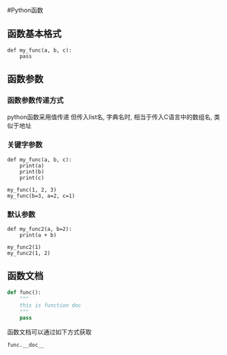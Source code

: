 #Python函数
## 函数基本格式
```
def my_func(a, b, c):
    pass
```

## 函数参数
### 函数参数传递方式
python函数采用值传递
但传入list名, 字典名时, 相当于传入C语言中的数组名, 类似于地址

### 关键字参数
```
def my_func(a, b, c):
    print(a)
    print(b)
    print(c)

my_func(1, 2, 3)
my_func(b=3, a=2, c=1)
```

### 默认参数
```
def my_func2(a, b=2):
    print(a + b)

my_func2(1)
my_func2(1, 2)
```

## 函数文档

```python
def func():
    """
    this is function doc
    """
    pass
```

函数文档可以通过如下方式获取
```
func.__doc__
```